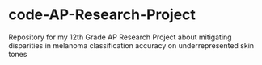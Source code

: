 # code-AP-Research-Project
 Repository for my 12th Grade AP Research Project about mitigating disparities in melanoma classification accuracy on underrepresented skin tones
